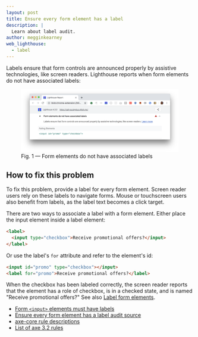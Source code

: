 ```yaml
---
layout: post
title: Ensure every form element has a label
description: |
  Learn about label audit.
author: megginkearney
web_lighthouse:
  - label
---
```


Labels ensure that form controls are announced properly
by assistive technologies, like screen readers.
Lighthouse reports when form elements do not have associated labels:

<figure class="w-figure">
  <img class="w-screenshot w-screenshot--filled" src="label.png" alt="Lighthouse audit showing form elements do not have associated labels">
  <figcaption class="w-figcaption">
    Fig. 1 — Form elements do not have associated labels
  </figcaption>
</figure>


## How to fix this problem

To fix this problem,
provide a label for every form element.
Screen reader users rely on these labels
to navigate forms.
Mouse or touchscreen users also benefit from labels,
as the label text becomes a click target.

There are two ways to associate a label with a form element.
Either place the input element inside a label element:

<!--
***Todo*** I got these example from the accessibility docs;
however, both `<input>` lines of code are throwing errors,
which seem to be due to input end tag.
I'm fairly sure you can't have an input end tag,
but need to confirm with Rob.
-->
```html
<label>
  <input type="checkbox">Receive promotional offers?</input>
</label>
```

Or use the label's `for` attribute and refer to the element's id:

```html
<input id="promo" type="checkbox"></input>
<label for="promo">Receive promotional offers?</label>
```

When the checkbox has been labeled correctly,
the screen reader reports that the element has a role of checkbox,
is in a checked state, and is named "Receive promotional offers?"
See also [Label form elements](/labels-and-text-alternatives#label-form-elements).

<!--
## How this audit impacts overall Lighthouse score

Todo. I have no idea how accessibility scoring is working!

## More information
-->
- [Form `<input>` elements must have labels](https://dequeuniversity.com/rules/axe/3.2/label)
- [Ensure every form element has a label audit source](https://github.com/GoogleChrome/lighthouse/blob/master/lighthouse-core/audits/accessibility/label.js)
- [axe-core rule descriptions](https://github.com/dequelabs/axe-core/blob/develop/doc/rule-descriptions.md)
- [List of axe 3.2 rules](https://dequeuniversity.com/rules/axe/3.2)